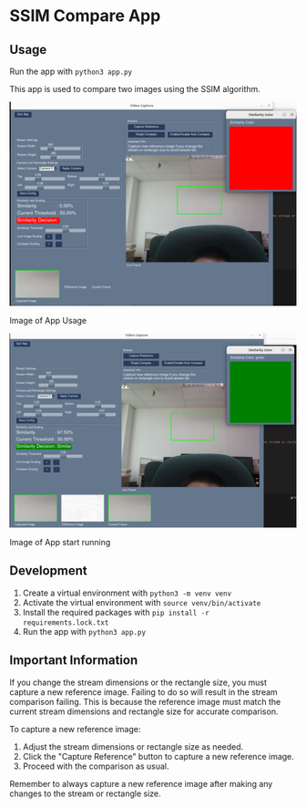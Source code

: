 # SSIM Compare App

## Usage

Run the app with `python3 app.py`

This app is used to compare two images using the SSIM algorithm. 

![](./assets/app01.png)

Image of App Usage

![](./assets/app02.png)

Image of App start running

## Development

1. Create a virtual environment with `python3 -m venv venv`
2. Activate the virtual environment with `source venv/bin/activate`
3. Install the required packages with `pip install -r requirements.lock.txt`
4. Run the app with `python3 app.py`

## Important Information

If you change the stream dimensions or the rectangle size, you must capture a new reference image. Failing to do so will result in the stream comparison failing. This is because the reference image must match the current stream dimensions and rectangle size for accurate comparison.

To capture a new reference image:
1. Adjust the stream dimensions or rectangle size as needed.
2. Click the "Capture Reference" button to capture a new reference image.
3. Proceed with the comparison as usual.

Remember to always capture a new reference image after making any changes to the stream or rectangle size.